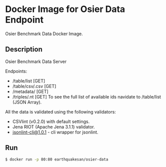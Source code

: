 # Docker Image for Osier Data Endpoint

Osier Benchmark Data Docker Image.

## Description

Osier Benchmark Data Server

Endpoints:

* /table/list [GET]
* /table/csv/<id>.csv [GET]
* /metadata/<id> [GET]
* /triples/<id>.nt [GET]
To see the full list of available ids navidate to /table/list (JSON Array).

All the data is validated using the following validators:
* CSVlint (v0.2.0) with default settings.
* Jena RIOT (Apache Jena 3.1.1) validator.
* jsonlint-cli@1.0.1 - cli wrapper for jsonlint.

## Run
```bash
$ docker run -p 80:80 earthquakesan/osier-data
```
